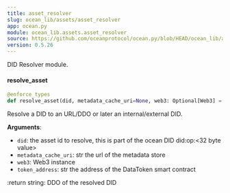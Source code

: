 ```yaml
---
title: asset_resolver
slug: ocean_lib/assets/asset_resolver
app: ocean.py
module: ocean_lib.assets.asset_resolver
source: https://github.com/oceanprotocol/ocean.py/blob/HEAD/ocean_lib/assets/asset_resolver.py
version: 0.5.26
---
```

DID Resolver module.

#### resolve\_asset

```python
@enforce_types
def resolve_asset(did, metadata_cache_uri=None, web3: Optional[Web3] = None, token_address=None)
```

Resolve a DID to an URL/DDO or later an internal/external DID.

**Arguments**:

- `did`: the asset id to resolve, this is part of the ocean
DID did:op:<32 byte value>
- `metadata_cache_uri`: str the url of the metadata store
- `web3`: Web3 instance
- `token_address`: str the address of the DataToken smart contract

:return string: DDO of the resolved DID

